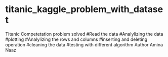 # titanic_kaggle_problem_with_dataset
TItanic Competetation problem solved
#Read the data
#Analylizing the data
#plotting
#Analylizing the rows and columns
#inserting and deleting operation
#cleaning the data
#testing with different algorithm
Author Amina Naaz